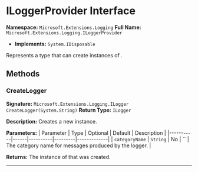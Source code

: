 # ILoggerProvider Interface

**Namespace:** `Microsoft.Extensions.Logging`
**Full Name:** `Microsoft.Extensions.Logging.ILoggerProvider`
- **Implements:** `System.IDisposable`

Represents a type that can create instances of .

## Methods

### CreateLogger

**Signature:** `Microsoft.Extensions.Logging.ILogger CreateLogger(System.String)`
**Return Type:** `ILogger`

**Description:** Creates a new  instance.

**Parameters:**
| Parameter | Type | Optional | Default | Description |
|-----------|------|----------|---------|-------------|
| `categoryName` | `String` | No | `` | The category name for messages produced by the logger. |

**Returns:** The instance of  that was created.

---